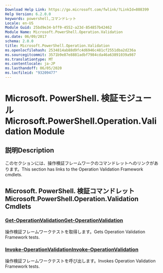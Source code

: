 ```yaml
---
Download Help Link: https://go.microsoft.com/fwlink/?LinkId=808399
Help Version: 6.2.0.0
keywords: powershell,コマンドレット
Locale: en-US
Module Guid: 25bd9e34-bff9-4552-a23d-854857b42462
Module Name: Microsoft.PowerShell.Operation.Validation
ms.date: 06/09/2017
schema: 2.0.0
title: Microsoft.PowerShell.Operation.Validation
ms.openlocfilehash: 2534814ab88d9fc4d6946c481cf2551dba2d236a
ms.sourcegitcommit: 3571b9e87e8881adbf7984cda46a63891039a987
ms.translationtype: MT
ms.contentlocale: ja-JP
ms.lasthandoff: 06/05/2020
ms.locfileid: "93209477"
---
```

# <span data-ttu-id="1b809-103">Microsoft. PowerShell. 検証モジュール</span><span class="sxs-lookup"><span data-stu-id="1b809-103">Microsoft.PowerShell.Operation.Validation Module</span></span>

## <span data-ttu-id="1b809-104">説明</span><span class="sxs-lookup"><span data-stu-id="1b809-104">Description</span></span>

<span data-ttu-id="1b809-105">このセクションには、操作検証フレームワークのコマンドレットへのリンクがあります。</span><span class="sxs-lookup"><span data-stu-id="1b809-105">This section has links to the Operation Validation Framework cmdlets.</span></span>

## <span data-ttu-id="1b809-106">Microsoft. PowerShell. 検証コマンドレット</span><span class="sxs-lookup"><span data-stu-id="1b809-106">Microsoft.PowerShell.Operation.Validation Cmdlets</span></span>

### [<span data-ttu-id="1b809-107">Get-OperationValidation</span><span class="sxs-lookup"><span data-stu-id="1b809-107">Get-OperationValidation</span></span>](Get-OperationValidation.md)
<span data-ttu-id="1b809-108">操作検証フレームワークテストを取得します。</span><span class="sxs-lookup"><span data-stu-id="1b809-108">Gets Operation Validation Framework tests.</span></span>

### [<span data-ttu-id="1b809-109">Invoke-OperationValidation</span><span class="sxs-lookup"><span data-stu-id="1b809-109">Invoke-OperationValidation</span></span>](Invoke-OperationValidation.md)
<span data-ttu-id="1b809-110">操作検証フレームワークテストを呼び出します。</span><span class="sxs-lookup"><span data-stu-id="1b809-110">Invokes Operation Validation Framework tests.</span></span>
